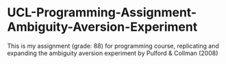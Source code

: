 # UCL-Programming-Assignment-Ambiguity-Aversion-Experiment
This is my assignment (grade: 88) for programming course, replicating and expanding the ambiguity aversion experiment by Pulford &amp; Collman (2008)
